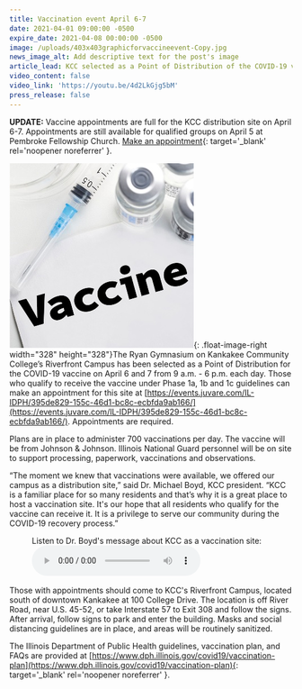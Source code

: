```yaml
---
title: Vaccination event April 6-7
date: 2021-04-01 09:00:00 -0500
expire_date: 2021-04-08 00:00:00 -0500
image: /uploads/403x403graphicforvaccineevent-Copy.jpg
news_image_alt: Add descriptive text for the post's image
article_lead: KCC selected as a Point of Distribution of the COVID-19 vaccine.
video_content: false
video_link: 'https://youtu.be/4d2LkGjg5bM'
press_release: false
---
```


**UPDATE:** Vaccine appointments are full for the KCC distribution site on April 6-7. Appointments are still available for qualified groups on April 5 at Pembroke Fellowship Church. [Make an appointment](https://events.juvare.com/IL-IDPH/9a74f201-933a-4364-9523-636e26b0dd5c/){: target='_blank' rel='noopener noreferrer' }.

![](/uploads/403x403graphicforvaccineevent-Copy.jpg){: .float-image-right width="328" height="328"}The Ryan Gymnasium on Kankakee Community College’s Riverfront Campus has been selected as a Point of Distribution for the COVID-19 vaccine on April 6 and 7 from 9 a.m. - 6 p.m. each day. Those who qualify to receive the vaccine under Phase 1a, 1b and 1c guidelines can make an appointment for this site at [https://events.juvare.com/IL-IDPH/395de829-155c-46d1-bc8c-ecbfda9ab166/](https://events.juvare.com/IL-IDPH/395de829-155c-46d1-bc8c-ecbfda9ab166/). Appointments are required.

Plans are in place to administer 700 vaccinations per day. The vaccine will be from Johnson & Johnson. Illinois National Guard personnel will be on site to support processing, paperwork, vaccinations and observations.

“The moment we knew that vaccinations were available, we offered our campus as a distribution site,” said Dr. Michael Boyd, KCC president. “KCC is a familiar place for so many residents and that’s why it is a great place to host a vaccination site. It's our hope that all residents who qualify for the vaccine can receive it. It is a privilege to serve our community during the COVID-19 recovery process.”


<figure class="mb-3 figures">
  <figcaption>Listen to Dr. Boyd's message about KCC as a vaccination site:</figcaption>
  <audio controls>
    <source src="/assets/audio/dr_michael-boyd_kcc-president.mp3" type="audio/mpeg">
    <source src="/assets/audio/dr_michael-boyd_kcc-president.ogg" type="audio/ogg">
    <p>Your browser doesn't support HTML5 audio. Here is a <a href="/assets/audio/dr_michael-boyd_kcc-president.mp3">link to the audio</a> instead.</p>
  </audio>
</figure>


Those with appointments should come to KCC's Riverfront Campus, located south of downtown Kankakee at 100 College Drive. The location is off River Road, near U.S. 45-52, or take Interstate 57 to Exit 308 and follow the signs. After arrival, follow signs to park and enter the building. Masks and social distancing guidelines are in place, and areas will be routinely sanitized.

The Illinois Department of Public Health guidelines, vaccination plan, and FAQs are provided at [https://www.dph.illinois.gov/covid19/vaccination-plan](https://www.dph.illinois.gov/covid19/vaccination-plan){: target='_blank' rel='noopener noreferrer' }.
